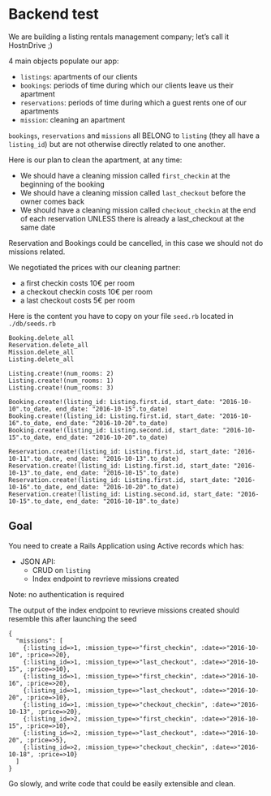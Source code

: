 # Backend test

We are building a listing rentals management company; let’s call it HostnDrive ;)

4 main objects populate our app:
- `listings`: apartments of our clients
- `bookings`: periods of time during which our clients leave us their apartment
- `reservations`: periods of time during which a guest rents one of our apartments
- `mission`: cleaning an apartment

`bookings`, `reservations` and `missions` all BELONG to `listing` (they all have a `listing_id`) but are not otherwise directly related to one another.

Here is our plan to clean the apartment, at any time:
- We should have a cleaning mission called `first_checkin` at the beginning of the booking
- We should have  a cleaning mission called `last_checkout` before the owner comes back
- We should have  a cleaning mission called `checkout_checkin` at the end of each reservation UNLESS there is already a last_checkout at the same date

Reservation and Bookings could be cancelled, in this case we should not do missions related.

We negotiated the prices with our cleaning partner:
- a first checkin costs 10€ per room
- a checkout checkin costs 10€ per room
- a last checkout costs 5€ per room

Here is the content you have to copy on your file `seed.rb` located in `./db/seeds.rb` 
```
Booking.delete_all
Reservation.delete_all
Mission.delete_all
Listing.delete_all

Listing.create!(num_rooms: 2)
Listing.create!(num_rooms: 1)
Listing.create!(num_rooms: 3)

Booking.create!(listing_id: Listing.first.id, start_date: "2016-10-10".to_date, end_date: "2016-10-15".to_date)
Booking.create!(listing_id: Listing.first.id, start_date: "2016-10-16".to_date, end_date: "2016-10-20".to_date)
Booking.create!(listing_id: Listing.second.id, start_date: "2016-10-15".to_date, end_date: "2016-10-20".to_date)

Reservation.create!(listing_id: Listing.first.id, start_date: "2016-10-11".to_date, end_date: "2016-10-13".to_date)
Reservation.create!(listing_id: Listing.first.id, start_date: "2016-10-13".to_date, end_date: "2016-10-15".to_date)
Reservation.create!(listing_id: Listing.first.id, start_date: "2016-10-16".to_date, end_date: "2016-10-20".to_date)
Reservation.create!(listing_id: Listing.second.id, start_date: "2016-10-15".to_date, end_date: "2016-10-18".to_date)
```

## Goal

You need to create a Rails Application using Active records which has:
 - JSON API:
   - CRUD on `listing`
   - Index endpoint to revrieve missions created

Note: no authentication is required

The output of the index endpoint to revrieve missions created should resemble this after launching the seed
```
{
  "missions": [
    {:listing_id=>1, :mission_type=>"first_checkin", :date=>"2016-10-10", :price=>20},
    {:listing_id=>1, :mission_type=>"last_checkout", :date=>"2016-10-15", :price=>10},
    {:listing_id=>1, :mission_type=>"first_checkin", :date=>"2016-10-16", :price=>20},
    {:listing_id=>1, :mission_type=>"last_checkout", :date=>"2016-10-20", :price=>10},
    {:listing_id=>1, :mission_type=>"checkout_checkin", :date=>"2016-10-13", :price=>20},
    {:listing_id=>2, :mission_type=>"first_checkin", :date=>"2016-10-15", :price=>10},
    {:listing_id=>2, :mission_type=>"last_checkout", :date=>"2016-10-20", :price=>5},
    {:listing_id=>2, :mission_type=>"checkout_checkin", :date=>"2016-10-18", :price=>10}
  ]
}
```
Go slowly, and write code that could be easily extensible and clean.
